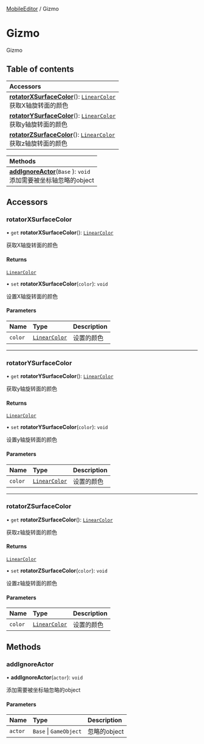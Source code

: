 [MobileEditor](../modules/MobileEditor.MobileEditor.md) / Gizmo

# Gizmo <Badge type="tip" text="Class" /> <Score text="Gizmo" />

Gizmo

## Table of contents

| Accessors |
| :-----|
| **[rotatorXSurfaceColor](MobileEditor.Gizmo.md#rotatorxsurfacecolor)**(): [`LinearColor`](Type.LinearColor.md) <br> 获取X轴旋转面的颜色|
| **[rotatorYSurfaceColor](MobileEditor.Gizmo.md#rotatorysurfacecolor)**(): [`LinearColor`](Type.LinearColor.md) <br> 获取y轴旋转面的颜色|
| **[rotatorZSurfaceColor](MobileEditor.Gizmo.md#rotatorzsurfacecolor)**(): [`LinearColor`](Type.LinearColor.md) <br> 获取z轴旋转面的颜色|

| Methods |
| :-----|
| **[addIgnoreActor](MobileEditor.Gizmo.md#addignoreactor)**(`Base` \): `void` <br> 添加需要被坐标轴忽略的object|

## Accessors

### rotatorXSurfaceColor <Score text="rotatorXSurfaceColor" /> 

• `get` **rotatorXSurfaceColor**(): [`LinearColor`](Type.LinearColor.md) <Badge type="tip" text="other" />

获取X轴旋转面的颜色


#### Returns

[`LinearColor`](Type.LinearColor.md)

• `set` **rotatorXSurfaceColor**(`color`): `void` <Badge type="tip" text="other" />

设置X轴旋转面的颜色


#### Parameters

| Name | Type | Description |
| :------ | :------ | :------ |
| `color` | [`LinearColor`](Type.LinearColor.md) |  设置的颜色 |


___

### rotatorYSurfaceColor <Score text="rotatorYSurfaceColor" /> 

• `get` **rotatorYSurfaceColor**(): [`LinearColor`](Type.LinearColor.md) <Badge type="tip" text="other" />

获取y轴旋转面的颜色


#### Returns

[`LinearColor`](Type.LinearColor.md)

• `set` **rotatorYSurfaceColor**(`color`): `void` <Badge type="tip" text="other" />

设置y轴旋转面的颜色


#### Parameters

| Name | Type | Description |
| :------ | :------ | :------ |
| `color` | [`LinearColor`](Type.LinearColor.md) |  设置的颜色 |


___

### rotatorZSurfaceColor <Score text="rotatorZSurfaceColor" /> 

• `get` **rotatorZSurfaceColor**(): [`LinearColor`](Type.LinearColor.md) <Badge type="tip" text="other" />

获取z轴旋转面的颜色


#### Returns

[`LinearColor`](Type.LinearColor.md)

• `set` **rotatorZSurfaceColor**(`color`): `void` <Badge type="tip" text="other" />

设置z轴旋转面的颜色


#### Parameters

| Name | Type | Description |
| :------ | :------ | :------ |
| `color` | [`LinearColor`](Type.LinearColor.md) |  设置的颜色 |


## Methods

### addIgnoreActor <Score text="addIgnoreActor" /> 

• **addIgnoreActor**(`actor`): `void` <Badge type="tip" text="other" />

添加需要被坐标轴忽略的object


#### Parameters

| Name | Type | Description |
| :------ | :------ | :------ |
| `actor` | `Base` \| `GameObject` | 忽略的object |

